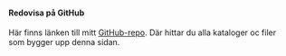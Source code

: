 #### Redovisa på GitHub

Här finns länken till mitt [GitHub-repo](https://github.com/hadsan/oophp-v5). Där hittar du alla kataloger oc filer som bygger upp denna sidan.
